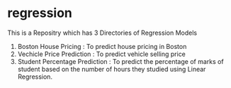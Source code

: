 # regression

This is a Repositry which has 3 Directories of Regression Models

1. Boston House Pricing : To predict house pricing in Boston
2. Vechicle Price Prediction : To predict vehicle selling price
3. Student Percentage Prediction : To predict the percentage of marks of student based on the number of hours they studied using Linear Regression.